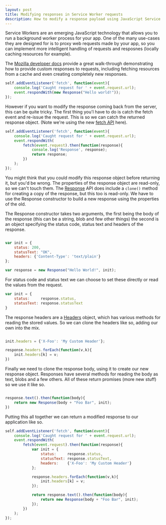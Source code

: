```yaml
---
layout: post
title: Modifying responses in Service Worker requests
description: How to modify a response payload using JavaScript Service Workers
---
```


Service Workers are an emerging JavaScript technology that allows you to run a background worker process for your app. One of the many use-cases they are designed for is to proxy web requests made by your app, so you can implement more intelligent handling of requests and resposnes (locally caching resources for example).

The [Mozilla developer docs][1] provide a great walk-through demonstrating how to provide custom responses to requests, including fetching resources from a cache and even creating completely new responses. 

```javascript
self.addEventListener('fetch', function(event){
    console.log('Caught request for ' + event.request.url);
    event.respondWith(new Response("Hello world!"));
});
```

However if you want to modify the response coming back from the server, this can be quite tricky. The first thing you'l have to do is catch the fetch event and re-issue the request. This is so we can catch the returned response object. (Note we're using the new [fetch API][4] here).

```javascript
self.addEventListener('fetch', function(event){
    console.log('Caught request for ' + event.request.url);
    event.respondWith(
        fetch(event.request).then(function(response){
            console.log('Response', response);
            return response;  
        })
    );
});
```

You might think that you could modify this response object before returning it, but you'd be wrong. The properties of the response object are read-only, so we can't touch them. The [Response][2] API does include a `clone()` method for creating a copy of the response, but this too is read-only. We have to use the Response constructor to build a new response using the properties of the old.

The Response constructor takes two arguments, the first being the body of the response (this can be a string, blob and few other things) the second is an object specifying the status code, status text and headers of the response.

```javascript

var init = {
    status: 200,
    statusText: "OK",
    headers: {'Content-Type': 'text/plain'}
};

var response = new Response("Hello World!", init);

```

For status code and status text we can choose to set these directly or read the values from the request.

```javascript
var init = {
    status:     response.status,
    statusText: response.statusText
}

```

The response headers are a [Headers][3] object, which has various methods for reading the stored values. So we can clone the headers like so, adding our own into the mix.

```javascript

init.headers = {'X-Foo': 'My Custom Header'};

response.headers.forEach(function(v,k){
    init.headers[k] = v;
})

```

Finally we need to clone the response body, using it to create our new response object. Responses have several methods for reading the body as text, blobs and a few others. All of these return promises (more new stuff) so we use it like so.

```javascript

response.text().then(function(body){
    return new Response(body + "Foo Bar", init);
})

```

Putting this all together we can return a modified response to our application like so.

```javascript
self.addEventListener('fetch', function(event){
    console.log('Caught request for ' + event.request.url);
    event.respondWith(
        fetch(event.request).then(function(response){
            var init = {
                status:     response.status,
                statusText: response.statusText,
                headers:    {'X-Foo': 'My Custom Header'}
            };

            response.headers.forEach(function(v,k){
                init.headers[k] = v;
            });

            return response.text().then(function(body){
                return new Response(body + "Foo Bar", init);
            });
        })
    );
});
```



[1]: https://developer.mozilla.org/en-US/docs/Web/API/Service_Worker_API/Using_Service_Workers#Custom_responses_to_requests
[2]: https://developer.mozilla.org/en-US/docs/Web/API/Response
[3]: https://developer.mozilla.org/en-US/docs/Web/API/Headers
[4]: https://developer.mozilla.org/en-US/docs/Web/API/Fetch_API
